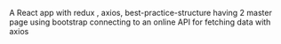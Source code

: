A React app with redux , axios, best-practice-structure
      having 2 master page
      using bootstrap
      connecting to an online API for fetching data with axios
